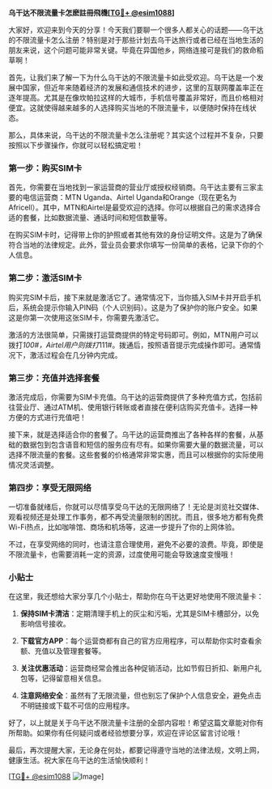 **乌干达不限流量卡怎麽註冊飛機[[TG💪+ @esim1088](https://t.me/s/esim1088)]**

大家好，欢迎来到今天的分享！今天我们要聊一个很多人都关心的话题——乌干达的不限流量卡怎么注册？特别是对于那些计划去乌干达旅行或者已经在当地生活的朋友来说，这个问题可能非常关键。毕竟在异国他乡，网络连接可是我们的救命稻草啊！

首先，让我们来了解一下为什么乌干达的不限流量卡如此受欢迎。乌干达是一个发展中国家，但近年来随着经济的发展和通信技术的进步，这里的互联网覆盖率正在逐年提高。尤其是在像坎帕拉这样的大城市，手机信号覆盖非常好，而且价格相对便宜。这就使得越来越多的人选择购买当地的不限流量卡，以便随时保持在线状态。

那么，具体来说，乌干达的不限流量卡怎么注册呢？其实这个过程并不复杂，只要按照以下步骤操作，你就可以轻松搞定啦！

### 第一步：购买SIM卡

首先，你需要在当地找到一家运营商的营业厅或授权经销商。乌干达主要有三家主要的电信运营商：MTN Uganda、Airtel Uganda和Orange（现在更名为Africell）。其中，MTN和Airtel是最受欢迎的选择。你可以根据自己的需求选择合适的套餐，比如数据流量、通话时间和短信数量等。

在购买SIM卡时，记得带上你的护照或者其他有效的身份证明文件。这是为了确保符合当地的法律规定。此外，营业员会要求你填写一份简单的表格，记录下你的个人信息。

### 第二步：激活SIM卡

购买完SIM卡后，接下来就是激活它了。通常情况下，当你插入SIM卡并开启手机后，系统会提示你输入PIN码（个人识别码）。这是为了保护你的账户安全。如果这是你第一次使用这张SIM卡，你需要先激活它。

激活的方法很简单，只需拨打运营商提供的特定号码即可。例如，MTN用户可以拨打*100#，Airtel用户则拨打*111#。拨通后，按照语音提示完成操作即可。通常情况下，激活过程会在几分钟内完成。

### 第三步：充值并选择套餐

激活完成后，你需要为SIM卡充值。乌干达的运营商提供了多种充值方式，包括前往营业厅、通过ATM机、使用银行转账或者直接在便利店购买充值卡。选择一种方便的方式进行充值吧！

接下来，就是选择适合你的套餐了。乌干达的运营商推出了各种各样的套餐，从基础的数据包到包含语音和短信的服务应有尽有。如果你需要大量的数据流量，可以选择不限流量的套餐。这些套餐的价格通常非常实惠，而且可以根据你的实际使用情况灵活调整。

### 第四步：享受无限网络

一切准备就绪后，你就可以尽情享受乌干达的无限网络了！无论是浏览社交媒体、观看视频还是处理工作事务，都不再受流量限制的困扰。而且，很多地方都有免费Wi-Fi热点，比如咖啡馆、商场和机场等，这进一步提升了你的上网体验。

不过，在享受网络的同时，也请注意合理使用，避免不必要的浪费。毕竟，即使是不限流量卡，也需要消耗一定的资源，过度使用可能会导致速度变慢哦！

### 小贴士

在这里，我还想给大家分享几个小贴士，帮助你在乌干达更好地使用不限流量卡：

1. **保持SIM卡清洁**：定期清理手机上的灰尘和污垢，尤其是SIM卡槽部分，以免影响信号接收。
   
2. **下载官方APP**：每个运营商都有自己的官方应用程序，可以帮助你实时查看余额、充值以及管理套餐等。

3. **关注优惠活动**：运营商经常会推出各种促销活动，比如节假日折扣、新用户礼包等，记得留意相关信息。

4. **注意网络安全**：虽然有了无限流量，但也别忘了保护个人信息安全，避免点击不明链接或下载不可信的应用程序。

好了，以上就是关于乌干达不限流量卡注册的全部内容啦！希望这篇文章能对你有所帮助。如果你有任何疑问或者经验想要分享，欢迎在评论区留言讨论哦！

最后，再次提醒大家，无论身在何处，都要记得遵守当地的法律法规，文明上网，健康生活。祝大家在乌干达的生活愉快顺利！

[[TG💪+ @esim1088](https://t.me/s/esim1088) ![Image](https://i.postimg.cc/4NQfJmqS/Snipaste-2025-05-13-00-14-12.png)]